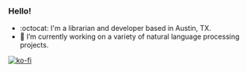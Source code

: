 ### Hello!
- :octocat: I'm a librarian and developer based in Austin, TX.
- 🌱 I’m currently working on a variety of natural language processing projects.


[![ko-fi](https://ko-fi.com/img/githubbutton_sm.svg)](https://ko-fi.com/D1D25XDS4)
